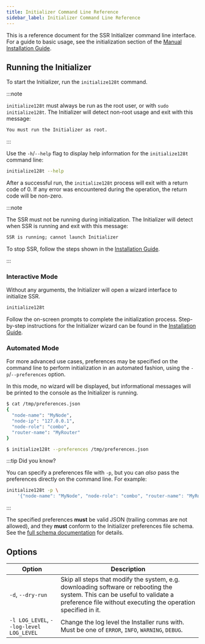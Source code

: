 ```yaml
---
title: Initializer Command Line Reference
sidebar_label: Initializer Command Line Reference
---
```


This is a reference document for the SSR Initializer command line interface.
For a guide to basic usage, see the initialization section of the
[Manual Installation Guide](intro_installation_installer.md#initialize-the-node).

## Running the Initializer

To start the Initializer, run the `initialize128t` command.

:::note

`initialize128t` must always be run as the root user, or with `sudo initialize128t`.
The Initializer will detect non-root usage and exit with this message:

```txt
You must run the Initializer as root.
```

:::

Use the `-h`/`--help` flag to display help information for the `initialize128t`
command line:

```sh
initialize128t --help
```

After a successful run, the `initialize128t` process will exit with a return code
of 0. If any error was encountered during the operation, the return code will
be non-zero.

:::note

The SSR must not be running during initialization. The Initializer will
detect when SSR is running and exit with this message:

```txt
SSR is running; cannot launch Initializer
```

To stop SSR, follow the steps shown in the
[Installation Guide](intro_upgrading.md#stopping-the-ssr-software).

:::

### Interactive Mode

Without any arguments, the Initializer will open a wizard interface to initialize
SSR.

```sh
initialize128t
```

Follow the on-screen prompts to complete the initialization process. Step-by-step
instructions for the Initializer wizard can be found in the
[Installation Guide](intro_installation_installer.md#initialize-the-node).

### Automated Mode

For more advanced use cases, preferences may be specified on the command line
to perform initialization in an automated fashion, using the `-p`/`--preferences`
option.

In this mode, no wizard will be displayed, but informational messages will be
printed to the console as the Initializer is running.

```sh
$ cat /tmp/preferences.json
{
  "node-name": "MyNode",
  "node-ip": "127.0.0.1",
  "node-role": "combo",
  "router-name": "MyRouter"
}

$ initialize128t --preferences /tmp/preferences.json
```

:::tip Did you know?

You can specify a preferences file with `-p`, but you can _also_ pass the
preferences directly on the command line. For example:

```sh
initialize128t -p \
    '{"node-name": "MyNode", "node-role": "combo", "router-name": "MyRouter"}'
```

:::

The specified preferences **must** be valid JSON (trailing commas are not allowed),
and they **must** conform to the Initializer preferences file schema.
See the [full schema documentation](initializer_preferences.md) for details.

## Options

<!-- markdownlint-disable line-length -->
| Option | Description |
|--------|-------------|
| `-d`, `--dry-run` | Skip all steps that modify the system, e.g. downloading software or rebooting the system. This can be useful to validate a preference file without executing the operation specified in it.|
| `-l LOG_LEVEL`, `--log-level LOG_LEVEL` | Change the log level the Installer runs with. Must be one of `ERROR`, `INFO`, `WARNING`, `DEBUG`. |
<!-- markdownlint-enable line-length -->
